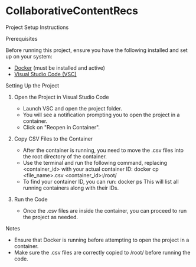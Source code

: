 # CollaborativeContentRecs

Project Setup Instructions

Prerequisites

Before running this project, ensure you have the following installed and set up on your system:
- [Docker](https://www.docker.com/) (must be installed and active)
- [Visual Studio Code (VSC)](https://code.visualstudio.com/)

Setting Up the Project

1. Open the Project in Visual Studio Code
   - Launch VSC and open the project folder.
   - You will see a notification prompting you to open the project in a container.
   - Click on "Reopen in Container".

2. Copy CSV Files to the Container
   - After the container is running, you need to move the .csv files into the root directory of the container.
   - Use the terminal and run the following command, replacing <container_id> with your actual container ID:
     docker cp <file_name>.csv <container_id>:/root/
   - To find your container ID, you can run:
     docker ps
     This will list all running containers along with their IDs.

3. Run the Code
   - Once the .csv files are inside the container, you can proceed to run the project as needed. 

Notes

- Ensure that Docker is running before attempting to open the project in a container.
- Make sure the .csv files are correctly copied to /root/ before running the code.
